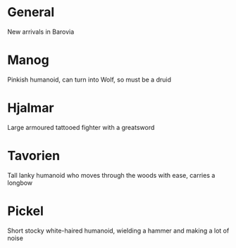 # General
New arrivals in Barovia

# Manog
Pinkish humanoid, can turn into Wolf, so must be a druid
# Hjalmar
Large armoured tattooed fighter with a greatsword
# Tavorien
Tall lanky humanoid who moves through the woods with ease, carries a longbow
# Pickel
Short stocky white-haired humanoid, wielding a hammer and making a lot of noise